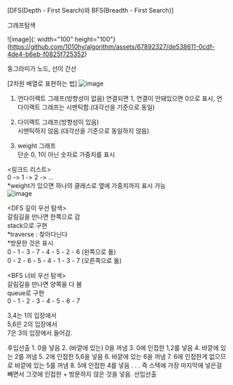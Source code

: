 [DFS(Depth - First Search)와 BFS(Breadth - First Search)]

그래프탐색

![image]{: width="100" height="100"}(https://github.com/1010hy/algorithm/assets/67892327/de538611-0cdf-4de4-b6eb-f0825f725352)

동그라미가 노드, 선이 간선


[2차원 배열로 표현하는 법]
![image](https://github.com/1010hy/algorithm/assets/67892327/abf9204c-dfc2-4929-833d-6c5430c43493)
1. 언다이랙트 그래프(방향성이 없음)
연결되면 1, 연결이 안돼있으면 0으로 표시, 언다이랙트 그래프는 시멘틱함.(대각선을 기준으로 동일)  

2. 다이랙트 그래프(방향성이 있음)  
시멘틱하지 않음.(대각선을 기준으로 동일하지 않음)  

3. weight 그래프  
단순 0, 1이 아닌 숫자로 가중치를 표시  


   
<링크드 리스트>  
0 -> 1 -> 2 -> ...  
*weight가 있으면 하나의 클래스로 옆에 가중치까지 표시 가능  
![image](https://github.com/1010hy/algorithm/assets/67892327/6d3baeb8-7aa9-40eb-8f4a-793aefacf784)


<DFS 깊이 우선 탐색>  
갈림길을 만나면 한쪽으로 감  
stack으로 구현  
*traverse : 찾아다닌다  
*방문한 것은 표시  
0 - 1 - 3 - 7 - 4 - 5 - 2 - 6 (왼쪽으로 돎)  
0 - 2 - 6 - 5 - 4 - 1 - 3 - 7 (오른쪽으로 돎)  
 
<BFS 너비 우선 탐색>  
갈림길을 만나면 양쪽을 다 봄  
queue로 구현  
0 - 1 - 2 - 3 - 4 - 5 - 6 - 7  

3,4는 1의 입장에서  
5,6은 2의 입장에서  
7은 3의 입장에서 들어감.  

<stack>  
후입선출  
1. 0을 넣음  
2. (바깥에 있는) 0을 꺼냄  
3. 0에 인접한 1,2를 넣음  
4. 바깥에 있는 2를 꺼냄  
5. 2에 인접한 5,6을 넣음  
6. 바깥에 있는 6을 꺼냄   
7. 6에 인접한게 없으므로 바깥에 있는 5를 꺼냄  
8. 5에 인접한 4를 넣음   
. . .   
즉 스텍에 가장 마지막에 넣은걸 빼면서 그것에 인접한 + 방문하지 않은 것을 넣음.  

<queue>  
선입선출
